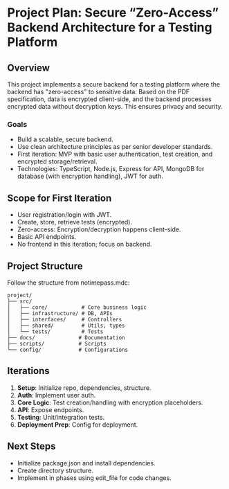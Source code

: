 # Project Plan: Secure “Zero-Access” Backend Architecture for a Testing Platform

## Overview
This project implements a secure backend for a testing platform where the backend has "zero-access" to sensitive data. Based on the PDF specification, data is encrypted client-side, and the backend processes encrypted data without decryption keys. This ensures privacy and security.

### Goals
- Build a scalable, secure backend.
- Use clean architecture principles as per senior developer standards.
- First iteration: MVP with basic user authentication, test creation, and encrypted storage/retrieval.
- Technologies: TypeScript, Node.js, Express for API, MongoDB for database (with encryption handling), JWT for auth.

## Scope for First Iteration
- User registration/login with JWT.
- Create, store, retrieve tests (encrypted).
- Zero-access: Encryption/decryption happens client-side.
- Basic API endpoints.
- No frontend in this iteration; focus on backend.

## Project Structure
Follow the structure from notimepass.mdc:
```
project/
├── src/
│   ├── core/           # Core business logic
│   ├── infrastructure/ # DB, APIs
│   ├── interfaces/     # Controllers
│   ├── shared/         # Utils, types
│   └── tests/          # Tests
├── docs/              # Documentation
├── scripts/           # Scripts
└── config/            # Configurations
```

## Iterations
1. **Setup**: Initialize repo, dependencies, structure.
2. **Auth**: Implement user auth.
3. **Core Logic**: Test creation/handling with encryption placeholders.
4. **API**: Expose endpoints.
5. **Testing**: Unit/integration tests.
6. **Deployment Prep**: Config for deployment.

## Next Steps
- Initialize package.json and install dependencies.
- Create directory structure.
- Implement in phases using edit_file for code changes. 